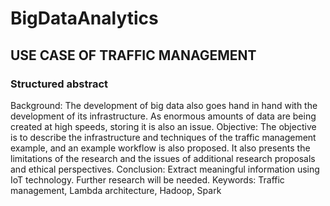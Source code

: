 # BigDataAnalytics
## USE CASE OF TRAFFIC MANAGEMENT
### Structured abstract
Background:
The development of big data also goes hand in hand with the development of its infrastructure. As enormous amounts of data are being created at high speeds, storing it is also an issue.
Objective:
The objective is to describe the infrastructure and techniques of the traffic management example, and an example workflow is also proposed. It also presents the limitations of the research and the issues of additional research proposals and ethical perspectives.
Conclusion:
Extract meaningful information using IoT technology. Further research will be needed.
Keywords:
Traffic management, Lambda architecture, Hadoop, Spark
